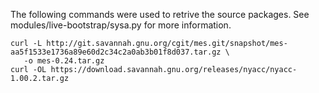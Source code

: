 The following commands were used to retrive the source packages.
See modules/live-bootstrap/sysa.py for more information.

```
curl -L http://git.savannah.gnu.org/cgit/mes.git/snapshot/mes-aa5f1533e1736a89e60d2c34c2a0ab3b01f8d037.tar.gz \
   -o mes-0.24.tar.gz
curl -OL https://download.savannah.gnu.org/releases/nyacc/nyacc-1.00.2.tar.gz
```
